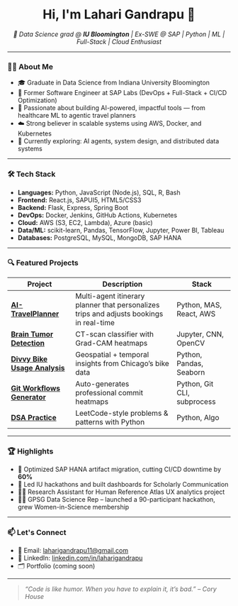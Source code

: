 <h1 align="center">Hi, I'm Lahari Gandrapu 👋</h1>

<p align="center">
  <em>🚀 Data Science grad @ <strong>IU Bloomington</strong> | Ex-SWE @ SAP | Python | ML | Full-Stack | Cloud Enthusiast</em>
</p>

---

### 👩‍💻 About Me

- 🎓 Graduate in Data Science from Indiana University Bloomington
- 💼 Former Software Engineer at SAP Labs (DevOps + Full-Stack + CI/CD Optimization)
- 🧠 Passionate about building AI-powered, impactful tools — from healthcare ML to agentic travel planners
- ☁️ Strong believer in scalable systems using AWS, Docker, and Kubernetes
- 🧩 Currently exploring: AI agents, system design, and distributed data systems

---

### 🛠️ Tech Stack

- **Languages:** Python, JavaScript (Node.js), SQL, R, Bash
- **Frontend:** React.js, SAPUI5, HTML5/CSS3
- **Backend:** Flask, Express, Spring Boot
- **DevOps:** Docker, Jenkins, GitHub Actions, Kubernetes
- **Cloud:** AWS (S3, EC2, Lambda), Azure (basic)
- **Data/ML:** scikit-learn, Pandas, TensorFlow, Jupyter, Power BI, Tableau
- **Databases:** PostgreSQL, MySQL, MongoDB, SAP HANA

---

### 🔍 Featured Projects

| Project | Description | Stack |
|--------|-------------|-------|
| [**AI-TravelPlanner**](https://github.com/laharigandrapu11/AI-TravelPlanner) | Multi-agent itinerary planner that personalizes trips and adjusts bookings in real-time | Python, MAS, React, AWS |
| [**Brain Tumor Detection**](https://github.com/laharigandrapu11/brain-tumor-detection-ct) | CT-scan classifier with Grad-CAM heatmaps | Jupyter, CNN, OpenCV |
| [**Divvy Bike Usage Analysis**](https://github.com/laharigandrapu11/divvy-bike-usage-analysis) | Geospatial + temporal insights from Chicago’s bike data | Python, Pandas, Seaborn |
| [**Git Workflows Generator**](https://github.com/laharigandrapu11/git-workflows) | Auto-generates professional commit heatmaps | Python, Git CLI, subprocess |
| [**DSA Practice**](https://github.com/laharigandrapu11/DSA) | LeetCode-style problems & patterns with Python | Python, Algo |

---

### 🏆 Highlights

- 🥇 Optimized SAP HANA artifact migration, cutting CI/CD downtime by **60%**
- 🧠 Led IU hackathons and built dashboards for Scholarly Communication
- 👩‍🔬 Research Assistant for Human Reference Atlas UX analytics project
- 👩‍💼 GPSG Data Science Rep – launched a 90-participant hackathon, grew Women-in-Science membership

---

### 📫 Let's Connect

- 📧 Email: [laharigandrapu11@gmail.com](mailto:laharigandrapu11@gmail.com)
- 💼 LinkedIn: [linkedin.com/in/laharigandrapu](https://linkedin.com/in/laharigandrapu)
- 🗂️ Portfolio (coming soon)

---

> _“Code is like humor. When you have to explain it, it’s bad.” – Cory House_

